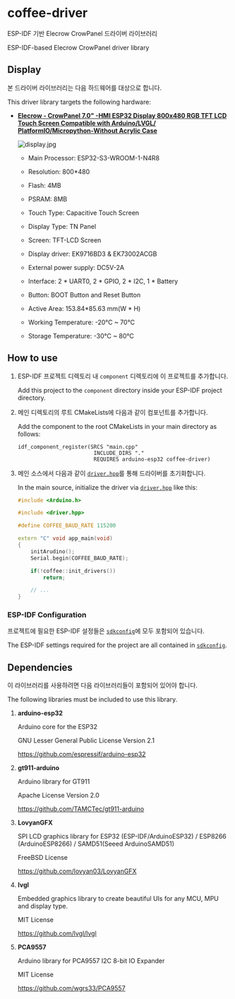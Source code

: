 # coffee-driver

ESP-IDF 기반 Elecrow CrowPanel 드라이버 라이브러리

ESP-IDF-based Elecrow CrowPanel driver library


## Display

본 드라이버 라이브러리는 다음 하드웨어를 대상으로 합니다.

This driver library targets the following hardware:

- [**Elecrow - CrowPanel 7.0" -HMI ESP32 Display 800x480 RGB TFT LCD Touch Screen Compatible with Arduino/LVGL/ PlatformIO/Micropython-Without Acrylic Case**](https://www.elecrow.com/esp32-display-7-inch-hmi-display-rgb-tft-lcd-touch-screen-support-lvgl.html)

  ![display.jpg](./assets/display.jpg)

    - Main Processor: ESP32-S3-WROOM-1-N4R8

    - Resolution: 800*480

    - Flash: 4MB

    - PSRAM: 8MB

    - Touch Type: Capacitive Touch Screen

    - Display Type: TN Panel

    - Screen: TFT-LCD Screen

    - Display driver: EK9716BD3 & EK73002ACGB

    - External power supply: DC5V-2A

    - Interface: 2 * UART0, 2 * GPIO, 2 * I2C, 1 * Battery

    - Button: BOOT Button and Reset Button

    - Active Area: 153.84*85.63 mm(W * H)

    - Working Temperature: -20°C ~ 70°C

    - Storage Temperature: -30°C ~ 80°C


## How to use

1. ESP-IDF 프로젝트 디렉토리 내 `component` 디렉토리에 이 프로젝트를 추가합니다.

   Add this project to the `component` directory inside your ESP-IDF project directory.

2. 메인 디렉토리의 루트 CMakeLists에 다음과 같이 컴포넌트를 추가합니다.

   Add the component to the root CMakeLists in your main directory as follows:

   ```CMakeLists
   idf_component_register(SRCS "main.cpp"
                           INCLUDE_DIRS "."
                           REQUIRES arduino-esp32 coffee-driver)

   ```

3. 메인 소스에서 다음과 같이 [`driver.hpp`](./src/driver.hpp)를 통해 드라이버를 초기화합니다.

   In the main source, initialize the driver via [`driver.hpp`](./src/driver.hpp) like this:

   ```C++
   #include <Arduino.h>

   #include <driver.hpp>

   #define COFFEE_BAUD_RATE 115200

   extern "C" void app_main(void)
   {
       initArudino();
       Serial.begin(COFFEE_BAUD_RATE);

       if(!coffee::init_drivers())
           return;

       // ...
   }

   ```


### ESP-IDF Configuration

프로젝트에 필요한 ESP-IDF 설정들은 [`sdkconfig`](./sdkconfig)에 모두 포함되어 있습니다.

The ESP-IDF settings required for the project are all contained in [`sdkconfig`](./sdkconfig).


## Dependencies

이 라이브러리를 사용하려면 다음 라이브러리들이 포함되어 있어야 합니다.

The following libraries must be included to use this library.

1. **arduino-esp32**

   Arduino core for the ESP32

   GNU Lesser General Public License Version 2.1

   https://github.com/espressif/arduino-esp32

2. **gt911-arduino**

   Arduino library for GT911

   Apache License Version 2.0

   https://github.com/TAMCTec/gt911-arduino

3. **LovyanGFX**

   SPI LCD graphics library for ESP32 (ESP-IDF/ArduinoESP32) / ESP8266 (ArduinoESP8266) / SAMD51(Seeed ArduinoSAMD51)

   FreeBSD License

   https://github.com/lovyan03/LovyanGFX

4. **lvgl**

   Embedded graphics library to create beautiful UIs for any MCU, MPU and display type.

   MIT License

   https://github.com/lvgl/lvgl

5. **PCA9557**

   Arduino library for PCA9557 I2C 8-bit IO Expander

   MIT License

   https://github.com/wgrs33/PCA9557
